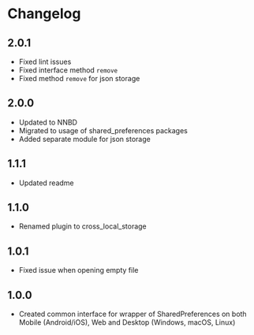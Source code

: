 # Changelog

## 2.0.1

* Fixed lint issues
* Fixed interface method `remove`
* Fixed method `remove` for json storage

## 2.0.0

* Updated to NNBD
* Migrated to usage of shared_preferences packages
* Added separate module for json storage

## 1.1.1

* Updated readme

## 1.1.0

* Renamed plugin to cross_local_storage

## 1.0.1

* Fixed issue when opening empty file

## 1.0.0

* Created common interface for wrapper of SharedPreferences on both Mobile (Android/iOS), Web and Desktop (Windows, macOS, Linux)

